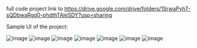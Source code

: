 full code project link to https://drive.google.com/drive/folders/1SrwaPyh7-sQDbwaRgg0-phdthTAleSDY?usp=sharing

Sample UI of the project:

![image](https://github.com/yeejing0822/kayShoeShoppingWeb/assets/86753374/b6b8dcb0-cc86-4f99-b708-9475009064be)
![image](https://github.com/yeejing0822/kayShoeShoppingWeb/assets/86753374/df89156f-83ae-4416-b34c-2d133be94fec)
![image](https://github.com/yeejing0822/kayShoeShoppingWeb/assets/86753374/c8325798-ec42-45e4-acd3-bbd0057ba9f2)
![image](https://github.com/yeejing0822/kayShoeShoppingWeb/assets/86753374/2dffd45d-0e38-43d0-94cb-bb0b5c7f138e)
![image](https://github.com/yeejing0822/kayShoeShoppingWeb/assets/86753374/4c8ca51b-a330-4524-b3c1-4dfc85b56ea6)
![image](https://github.com/yeejing0822/kayShoeShoppingWeb/assets/86753374/945722a1-3034-4d3c-abfe-11446a24f2b5)
![image](https://github.com/yeejing0822/kayShoeShoppingWeb/assets/86753374/828de97e-dc54-4f74-a9ca-2f0c8521c66b)


